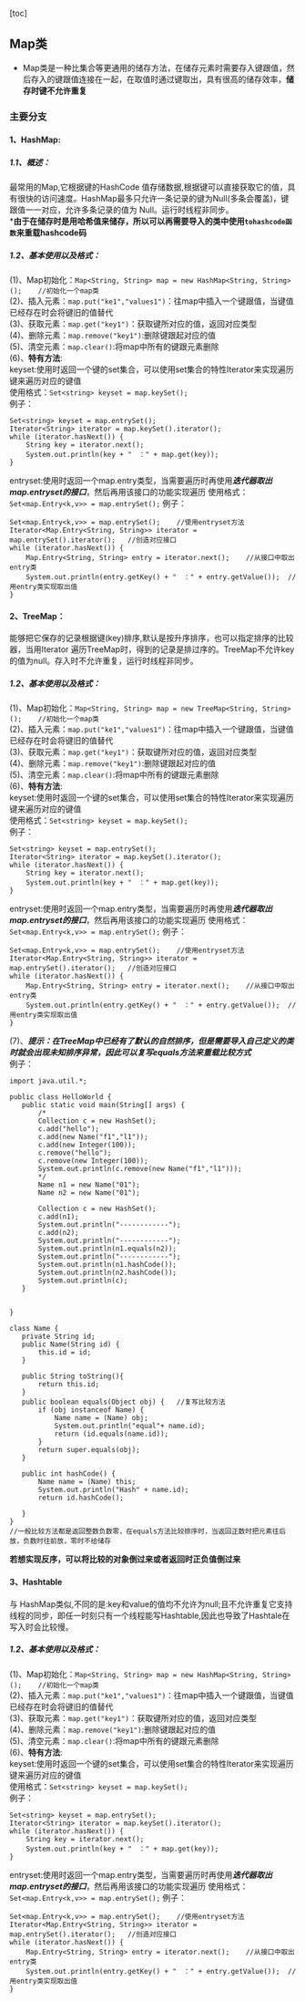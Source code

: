 [toc] 
## Map类  
* Map类是一种比集合等更通用的储存方法，在储存元素时需要存入键跟值，然后存入的键跟值连接在一起，在取值时通过键取出，具有很高的储存效率，**储存时键不允许重复**
### 主要分支
#### 1、HashMap:  
##### 1.1、概述：
最常用的Map,它根据键的HashCode 值存储数据,根据键可以直接获取它的值，具有很快的访问速度。HashMap最多只允许一条记录的键为Null(多条会覆盖)，键跟值一一对应，允许多条记录的值为 Null。运行时线程非同步。  
***由于在储存时是用哈希值来储存，所以可以再需要导入的类中使用`tohashcode函数`来重载hashcode码**
##### 1.2、基本使用以及格式：  
(1)、Map初始化：`Map<String, String> map = new HashMap<String, String>();    //初始化一个map类`  
(2)、插入元素：`map.put("ke1","values1")`：往map中插入一个键跟值，当键值已经存在时会将键旧的值替代  
(3)、获取元素：`map.get("key1")`：获取键所对应的值，返回对应类型  
(4)、删除元素：`map.remove("key1")`:删除键跟起对应的值  
(5)、清空元素：`map.clear()`:将map中所有的键跟元素删除  
(6)、**特有方法**:  
keyset:使用时返回一个键的set集合，可以使用set集合的特性Iterator来实现遍历键来遍历对应的键值  
使用格式：`Set<string> keyset = map.keySet();`  
例子：
```
Set<string> keyset = map.entrySet();
Iterator<String> iterator = map.keySet().iterator();
while (iterator.hasNext()) {
    String key = iterator.next();
    System.out.println(key + "　：" + map.get(key));
}  
```  
entryset:使用时返回一个map.entry类型，当需要遍历时再使用***迭代器取出map.entryset的接口***，然后再用该接口的功能实现遍历
使用格式：`Set<map.Entry<k,v>> = map.entrySet();` 例子：
```
Set<map.Entry<k,v>> = map.entrySet();    //使用entryset方法
Iterator<Map.Entry<String, String>> iterator = map.entrySet().iterator();   //创造对应接口
while (iterator.hasNext()) {   
    Map.Entry<String, String> entry = iterator.next();    //从接口中取出entry类
    System.out.println(entry.getKey() + "　：" + entry.getValue());  //用entry类实现取出值
}
 ```
#### 2、TreeMap：  
能够把它保存的记录根据键(key)排序,默认是按升序排序，也可以指定排序的比较器，当用Iterator 遍历TreeMap时，得到的记录是排过序的。TreeMap不允许key的值为null。存入时不允许重复，运行时线程非同步。   
##### 1.2、基本使用以及格式：  
(1)、Map初始化：`Map<String, String> map = new TreeMap<String, String>();    //初始化一个map类`  
(2)、插入元素：`map.put("ke1","values1")`：往map中插入一个键跟值，当键值已经存在时会将键旧的值替代  
(3)、获取元素：`map.get("key1")`：获取键所对应的值，返回对应类型  
(4)、删除元素：`map.remove("key1")`:删除键跟起对应的值  
(5)、清空元素：`map.clear()`:将map中所有的键跟元素删除  
(6)、**特有方法**:  
keyset:使用时返回一个键的set集合，可以使用set集合的特性Iterator来实现遍历键来遍历对应的键值  
使用格式：`Set<string> keyset = map.keySet();`  
例子：
```
Set<string> keyset = map.entrySet();
Iterator<String> iterator = map.keySet().iterator();
while (iterator.hasNext()) {
    String key = iterator.next();
    System.out.println(key + "　：" + map.get(key));
}  
```
entryset:使用时返回一个map.entry类型，当需要遍历时再使用***迭代器取出map.entryset的接口***，然后再用该接口的功能实现遍历
使用格式：`Set<map.Entry<k,v>> = map.entrySet();` 例子：
```
Set<map.Entry<k,v>> = map.entrySet();    //使用entryset方法
Iterator<Map.Entry<String, String>> iterator = map.entrySet().iterator();   //创造对应接口
while (iterator.hasNext()) {   
    Map.Entry<String, String> entry = iterator.next();    //从接口中取出entry类
    System.out.println(entry.getKey() + "　：" + entry.getValue());  //用entry类实现取出值
}
 ```
 (7)、***提示：在TreeMap中已经有了默认的自然排序，但是需要导入自己定义的类时就会出现未知排序异常，因此可以复写equals方法来重载比较方式***  
 例子：  
 ```
 import java.util.*;

public class HelloWorld {
    public static void main(String[] args) {
        /*
        Collection c = new HashSet();
        c.add("hello");
        c.add(new Name("f1","l1"));
        c.add(new Integer(100));
        c.remove("hello"); 
        c.remove(new Integer(100));
        System.out.println(c.remove(new Name("f1","l1")));
        */
        Name n1 = new Name("01");
        Name n2 = new Name("01");
        
        Collection c = new HashSet();
        c.add(n1);
        System.out.println("------------");
        c.add(n2);
        System.out.println("------------");
        System.out.println(n1.equals(n2));
        System.out.println("------------");
        System.out.println(n1.hashCode());
        System.out.println(n2.hashCode());
        System.out.println(c);
    }


}

class Name {
    private String id;
    public Name(String id) {
        this.id = id; 
    }
    
    public String toString(){   
        return this.id;
    }
    public boolean equals(Object obj) {   //复写比较方法
        if (obj instanceof Name) {
            Name name = (Name) obj;
            System.out.println("equal"+ name.id);
            return (id.equals(name.id));
        }
        return super.equals(obj);
    }
        
    public int hashCode() {
        Name name = (Name) this;
        System.out.println("Hash" + name.id);
        return id.hashCode();
            
    }
}  
//一般比较方法都是返回整数负数零，在equals方法比较排序时，当返回正数时把元素往后放，负数时往前放，零时不给储存
 ```
 **若想实现反序，可以将比较的对象倒过来或者返回时正负值倒过来**  
#### 3、Hashtable  
与 HashMap类似,不同的是:key和value的值均不允许为null;且不允许重复它支持线程的同步，即任一时刻只有一个线程能写Hashtable,因此也导致了Hashtale在写入时会比较慢。  
##### 1.2、基本使用以及格式：  
(1)、Map初始化：`Map<String, String> map = new HashMap<String, String>();    //初始化一个map类`  
(2)、插入元素：`map.put("ke1","values1")`：往map中插入一个键跟值，当键值已经存在时会将键旧的值替代  
(3)、获取元素：`map.get("key1")`：获取键所对应的值，返回对应类型  
(4)、删除元素：`map.remove("key1")`:删除键跟起对应的值  
(5)、清空元素：`map.clear()`:将map中所有的键跟元素删除  
(6)、**特有方法**:  
keyset:使用时返回一个键的set集合，可以使用set集合的特性Iterator来实现遍历键来遍历对应的键值  
使用格式：`Set<string> keyset = map.keySet();`  
例子：
```
Set<string> keyset = map.entrySet();
Iterator<String> iterator = map.keySet().iterator();
while (iterator.hasNext()) {
    String key = iterator.next();
    System.out.println(key + "　：" + map.get(key));
}  
```
entryset:使用时返回一个map.entry类型，当需要遍历时再使用***迭代器取出map.entryset的接口***，然后再用该接口的功能实现遍历
使用格式：`Set<map.Entry<k,v>> = map.entrySet();` 例子：
```
Set<map.Entry<k,v>> = map.entrySet();    //使用entryset方法
Iterator<Map.Entry<String, String>> iterator = map.entrySet().iterator();   //创造对应接口
while (iterator.hasNext()) {   
    Map.Entry<String, String> entry = iterator.next();    //从接口中取出entry类
    System.out.println(entry.getKey() + "　：" + entry.getValue());  //用entry类实现取出值
}
 ```
  